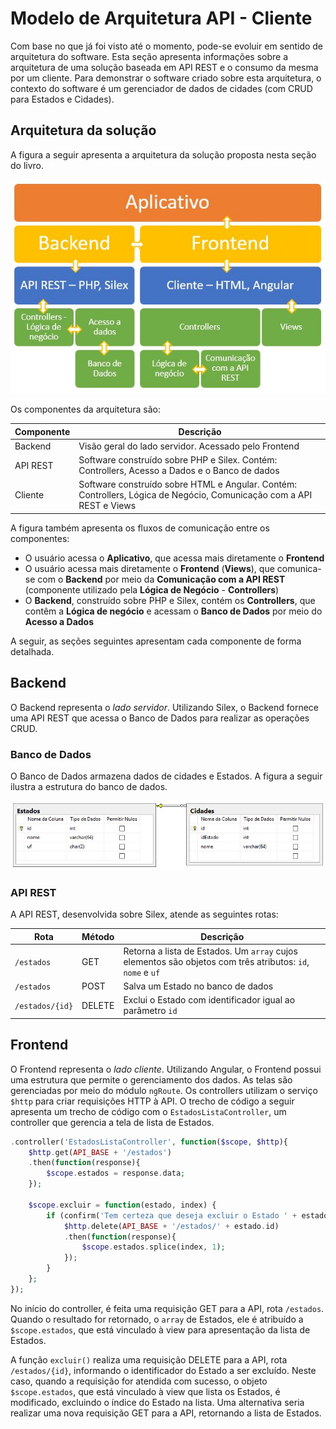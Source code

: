 # Modelo de Arquitetura API - Cliente

Com base no que já foi visto até o momento, pode-se evoluir em sentido de arquitetura do software. Esta seção apresenta informações sobre a arquitetura de uma solução baseada em API REST e o consumo da mesma por um cliente. Para demonstrar o software criado sobre esta arquitetura, o contexto do software é um gerenciador de dados de cidades (com CRUD para Estados e Cidades).

## Arquitetura da solução

A figura a seguir apresenta a arquitetura da solução proposta nesta seção do livro.

![](arquitetura-aplicativo-api-cliente.jpg)

Os componentes da arquitetura são:

|Componente         |Descrição                      |
|-------------------|-------------------------------|
|Backend            |Visão geral do lado servidor. Acessado pelo Frontend|
|API REST           |Software construído sobre PHP e Silex. Contém: Controllers, Acesso a Dados e o Banco de dados|
|Cliente            |Software construído sobre HTML e Angular. Contém: Controllers, Lógica de Negócio, Comunicação com a API REST e Views|

A figura também apresenta os fluxos de comunicação entre os componentes:
- O usuário acessa o **Aplicativo**, que acessa mais diretamente o **Frontend**
- O usuário acessa mais diretamente o **Frontend** (**Views**), que comunica-se com o **Backend** por meio da **Comunicação com a API REST** (componente utilizado pela **Lógica de Negócio** - **Controllers**)
- O **Backend**, construído sobre PHP e Silex, contém os **Controllers**, que contêm a **Lógica de negócio** e acessam o **Banco de Dados** por meio do **Acesso a Dados**

A seguir, as seções seguintes apresentam cada componente de forma detalhada.

## Backend

O Backend representa o *lado servidor*. Utilizando Silex, o Backend fornece uma API REST que acessa o Banco de Dados para realizar as operações CRUD.

### Banco de Dados

O Banco de Dados armazena dados de cidades e Estados. A figura a seguir ilustra a estrutura do banco de dados.

![](modelo-er-cidades.jpg)

### API REST

A API REST, desenvolvida sobre Silex, atende as seguintes rotas:

|Rota|Método|Descrição|
|----|------|---------|
|`/estados`|GET|Retorna a lista de Estados. Um `array` cujos elementos são objetos com três atributos: `id`, `nome` e `uf`|
|`/estados`|POST|Salva um Estado no banco de dados|
|`/estados/{id}`|DELETE|Exclui o Estado com identificador igual ao parâmetro `id`|

## Frontend

O Frontend representa o *lado cliente*. Utilizando Angular, o Frontend possui uma estrutura que permite o gerenciamento dos dados. As telas são gerenciadas por meio do módulo `ngRoute`. Os controllers utilizam o serviço `$http` para criar requisições HTTP à API. O trecho de código a seguir apresenta um trecho de código com o `EstadosListaController`, um controller que gerencia a tela de lista de Estados.

```php
.controller('EstadosListaController', function($scope, $http){
    $http.get(API_BASE + '/estados')
    .then(function(response){
        $scope.estados = response.data;
    });

    $scope.excluir = function(estado, index) {
        if (confirm('Tem certeza que deseja excluir o Estado ' + estado.nome + '?')) {
            $http.delete(API_BASE + '/estados/' + estado.id)
            .then(function(response){
                $scope.estados.splice(index, 1);
            });
        }
    };
});
```

No início do controller, é feita uma requisição GET para a API, rota `/estados`. Quando o resultado for retornado, o `array` de Estados, ele é atribuído a `$scope.estados`, que está vinculado à view para apresentação da lista de Estados.

A função `excluir()` realiza uma requisição DELETE para a API, rota `/estados/{id}`, informando o identificador do Estado a ser excluído. Neste caso, quando a requisição for atendida com sucesso, o objeto `$scope.estados`, que está vinculado à view que lista os Estados, é modificado, excluindo o índice do Estado na lista. Uma alternativa seria realizar uma nova requisição GET para a API, retornando a lista de Estados.
